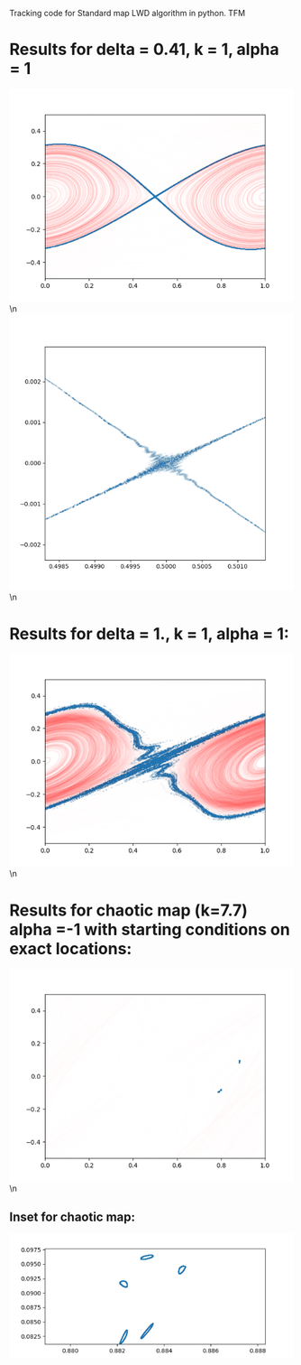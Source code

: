 Tracking code for Standard map LWD algorithm in python. TFM
# Results for delta = 0.41, k = 1, alpha = 1
![delta=0.41](https://github.com/yllari/Standard-map/blob/main/trajectories_delta%3D0.41.png?raw=true) \n
![Inset for delta= 0.41](https://github.com/yllari/Standard-map/blob/main/delta%3D0.41%2Ccloseup.png?raw=true)\n
# Results for delta = 1., k = 1, alpha = 1:
![delta=1](https://github.com/yllari/Standard-map/blob/main/trajectories_delta%3D1.png?raw=true) \n

# Results for chaotic map (k=7.7) alpha =-1 with starting conditions on exact locations:
![k=7.7](https://github.com/yllari/Standard-map/blob/main/trajectories_k%3D7.7.png?raw=true) \n

## Inset for chaotic map:
![Inset for chaotic map](https://github.com/yllari/Standard-map/blob/main/inset_k%3D7.7.png?raw=true)
